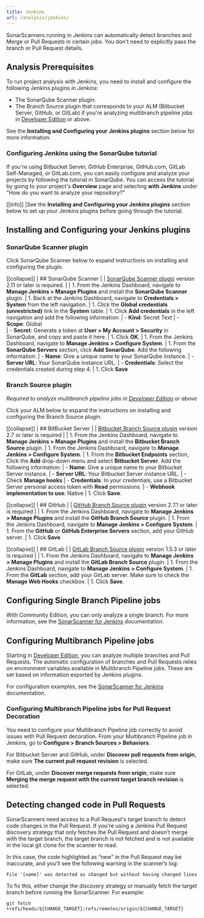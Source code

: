 ```yaml
---
title: Jenkins
url: /analysis/jenkins/
---
```


SonarScanners running in Jenkins can automatically detect branches and Merge or Pull Requests in certain jobs. You don't need to explicitly pass the branch or Pull Request details.

## Analysis Prerequisites

To run project analysis with Jenkins, you need to install and configure the following Jenkins plugins _in Jenkins_:
 
- The SonarQube Scanner plugin.
- The Branch Source plugin that corresponds to your ALM (Bitbucket Server, GitHub, or GitLab) if you're analyzing multibranch pipeline jobs in [Developer Edition](https://redirect.sonarsource.com/editions/developer.html) or above. 

See the **Installing and Configuring your Jenkins plugins** section below for more information.

### Configuring Jenkins using the SonarQube tutorial

If you're using Bitbucket Server, GitHub Enterprise, GitHub.com, GitLab Self-Managed, or GitLab.com, you can easily configure and analyze your projects by following the tutorial in SonarQube. You can access the tutorial by going to your project's **Overview** page and selecting **with Jenkins** under "How do you want to analyze your repository?"

[[info]]
|See the **Installing and Configuring your Jenkins plugins** section below to set up your Jenkins plugins before going through the tutorial. 

## Installing and Configuring your Jenkins plugins

### SonarQube Scanner plugin

Click SonarQube Scanner below to expand instructions on installing and configuring the plugin.
 
[[collapse]]
| ## SonarQube Scanner
|
| [SonarQube Scanner plugin](https://plugins.jenkins.io/sonar/) version 2.11 or later is required. 
|
| 1. From the Jenkins Dashboard, navigate to **Manage Jenkins > Manage Plugins** and install the **SonarQube Scanner** plugin.
| 1. Back at the Jenkins Dashboard, navigate to **Credentials > System** from the left navigation. 
| 1. Click the **Global credentials (unrestricted)** link in the **System** table. 
| 1. Click **Add credentials** in the left navigation and add the following information:
| 	- **Kind**: Secret Text
| 	- **Scope**: Global  
| 	- **Secret**: Generate a token at **User > My Account > Security** in SonarQube, and copy and paste it here.
| 1. Click **OK**.
| 1. From the Jenkins Dashboard, navigate to **Manage Jenkins > Configure System**. 
| 1. From the **SonarQube Servers** section, click **Add SonarQube**. Add the following information:
| 	- **Name**: Give a unique name to your SonarQube instance.
| 	- **Server URL**: Your SonarQube instance URL.
| 	- **Credentials**: Select the credentials created during step 4.
| 1. Click **Save**

### Branch Source plugin
_Required to analyze multibranch pipeline jobs in [Developer Edition](https://redirect.sonarsource.com/editions/developer.html) or above_

Click your ALM below to expand the instructions on installing and configuring the Branch Source plugin.

[[collapse]]
| ## BitBucket Server
|
| [Bitbucket Branch Source plugin](https://plugins.jenkins.io/cloudbees-bitbucket-branch-source/) version 2.7 or later is required
| 
| 1. From the Jenkins Dashboard, navigate to **Manage Jenkins > Manage Plugins** and install the **Bitbucket Branch Source** plugin.
| 1. From the Jenkins Dashboard, navigate to **Manage Jenkins > Configure System**. 
| 1. From the **Bitbucket Endpoints** section, Click the **Add** drop-down menu and select **Bitbucket Server**. Add the following information:
| 	- **Name**: Give a unique name to your Bitbucket Server instance.
| 	- **Server URL**: Your Bitbucket Server instance URL.
| 	- Check **Manage hooks**
| 	- **Credentials**: In your credentials, use a Bitbucket Server personal access token with **Read** permissions.
| 	- **Webhook implementation to use**: Native	
| 1. Click **Save**.

[[collapse]]
| ## GitHub
|
| [GitHub Branch Source plugin](https://plugins.jenkins.io/github-branch-source/) version 2.7.1 or later is required
| 
| 1. From the Jenkins Dashboard, navigate to **Manage Jenkins > Manage Plugins** and install the **GitHub Branch Source** plugin.
| 1. From the Jenkins Dashboard, navigate to **Manage Jenkins > Configure System**. 
| 1. From the **GitHub** or **GitHub Enterprise Servers** section, add your GitHub server.
| 1. Click **Save**.

[[collapse]]
| ## GitLab
|
| [GitLab Branch Source plugin](https://plugins.jenkins.io/gitlab-branch-source/) version 1.5.3 or later is required
| 
| 1. From the Jenkins Dashboard, navigate to **Manage Jenkins > Manage Plugins** and install the **GitLab Branch Source** plugin.
| 1. From the Jenkins Dashboard, navigate to **Manage Jenkins > Configure System**. 
| 1. From the **GitLab** section, add your GitLab server. Make sure to check the **Manage Web Hooks** checkbox.
| 1. Click **Save**.

## Configuring Single Branch Pipeline jobs
With Community Edition, you can only analyze a single branch. For more information, see the [SonarScanner for Jenkins](/analysis/scan/sonarscanner-for-jenkins/) documentation.

## Configuring Multibranch Pipeline jobs 
 
Starting in [Developer Edition](https://redirect.sonarsource.com/editions/developer.html), you can analyze multiple branches and Pull Requests. The automatic configuration of branches and Pull Requests relies on environment variables available in Multibranch Pipeline jobs. These are set based on information exported by Jenkins plugins. 

For configuration examples, see the [SonarScanner for Jenkins](/analysis/scan/sonarscanner-for-jenkins/) documentation.

### Configuring Multibranch Pipeline jobs for Pull Request Decoration
You need to configure your Multibranch Pipeline job correctly to avoid issues with Pull Request decoration. From your Multibranch Pipeline job in Jenkins, go to **Configure > Branch Sources > Behaviors**.

For Bitbucket Server and GitHub, under **Discover pull requests from origin**, make sure **The current pull request revision** is selected.

For GitLab, under **Discover merge requests from origin**, make sure **Merging the merge request with the current target branch revision** is selected.

## Detecting changed code in Pull Requests
SonarScanners need access to a Pull Request's target branch to detect code changes in the Pull Request. If you're using a Jenkins Pull Request discovery strategy that only fetches the Pull Request and doesn't merge with the target branch, the target branch is not fetched and is not available in the local git clone for the scanner to read. 

In this case, the code highlighted as “new” in the Pull Request may be inaccurate, and you’ll see the following warning in the scanner’s log:

```
File '[name]' was detected as changed but without having changed lines
```

To fix this, either change the discovery strategy or manually fetch the target branch before running the SonarScanner. For example:

```
git fetch +refs/heads/${CHANGE_TARGET}:refs/remotes/origin/${CHANGE_TARGET}
```


